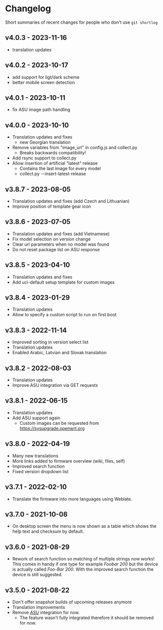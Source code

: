 # Changelog

Short summaries of recent changes for people who don't use `git shortlog`

## v4.0.3 - 2023-11-16

* translation updates

## v4.0.2 - 2023-10-17

* add support for ligt/dark scheme
* better mobile screen detection

## v4.0.1 - 2023-10-11

* fix ASU image path handling

## v4.0.0 - 2023-10-10

* Translation updates and fixes
  * new Georgian translation
* Remove variables from "image_url" in config.js and collect.py
  * Breaks backwards compatibility!
* Add rsync support to collect.py
* Allow insertion of artificial "latest" release
  * Contains the last image for every model
  * collect.py --insert-latest-release

## v3.8.7 - 2023-08-05

* Translation updates and fixes (add Czech and Lithuanian)
* Improve position of template gear icon

## v3.8.6 - 2023-07-05

* Translation updates and fixes (add Vietnamese)
* Fix model selection on version change
* Clear url parameters when no model was found
* Do not reset package list on ASU response

## v3.8.5 - 2023-04-10

* Translation updates and fixes
* Add uci-default setup template for custom images

## v3.8.4 - 2023-01-29

* Translation updates
* Allow to specify a custom script to run on first boot

## v3.8.3 - 2022-11-14

* Improved sorting in version select list
* Translation updates
* Enabled Arabic, Latvian and Slovak translation

## v3.8.2 - 2022-08-03

* Translation updates
* Improve ASU integration via GET requests

## v3.8.1 - 2022-06-15

* Translation updates
* Add ASU support again
  * Custom images can be requested from https://sysupgrade.openwrt.org

## v3.8.0 - 2022-04-19

* Many new translations
* More links added to firmware overview (wiki, files, self)
* Improved search function
* Fixed version dropdown list

## v3.7.1 - 2022-02-10

* Translate the firmware into more languages using Weblate.

## v3.7.0 - 2021-10-08

* On desktop screen the menu is now shown as a table which shows the help text
  and checksum by default.

## v3.6.0 - 2021-08-29

* Rework of search function so matching of multiple strings now works! This
  comes in handy if one type for example *Foobar 200* but the device is
  actually called *Foo-Bar 200*. With the improved search function the device
  is still suggested.

## v3.5.0 - 2021-08-22

* Don't offer snapshot builds of upcoming releases anymore
* Translation improvements
* Remove [*ASU*](https://github.com/aparcar/asu/) integration for now.
  * The feature wasn't fully integrated therefore it should be removed for now.
